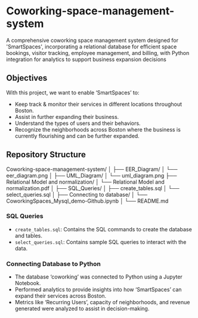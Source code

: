 # Coworking-space-management-system
A comprehensive coworking space management system designed for 'SmartSpaces', incorporating a relational database for efficient space bookings, visitor tracking, employee management, and billing, with Python integration for analytics to support business expansion decisions


## Objectives
With this project, we want to enable ‘SmartSpaces’ to:
- Keep track & monitor their services in different locations throughout Boston.
- Assist in further expanding their business.
- Understand the types of users and their behaviors.
- Recognize the neighborhoods across Boston where the business is currently flourishing and can be further expanded.

## Repository Structure
Coworking-space-management-system/
│
├── EER_Diagram/
│ └── eer_diagram.png
│
├── UML_Diagram/
│ └── uml_diagram.png
├── Relational Model and normalization/
│ └── Relational Model and normalization.pdf
│
├── SQL_Queries/
│ ├── create_tables.sql
│ └── select_queries.sql
│
├── Connecting to database/
│ └── CoworkingSpaces_Mysql_demo-Github.ipynb
│
└── README.md

### SQL Queries

- `create_tables.sql`: Contains the SQL commands to create the database and tables.
- `select_queries.sql`: Contains sample SQL queries to interact with the data.

### Connecting Database to Python

- The database ‘coworking’ was connected to Python using a Jupyter Notebook.
- Performed analytics to provide insights into how ‘SmartSpaces’ can expand their services across Boston.
- Metrics like ‘Recurring Users’, capacity of neighborhoods, and revenue generated were analyzed to assist in decision-making.



